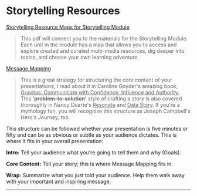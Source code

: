# Storytelling Resources

[Storytelling Resource Maps for Storytelling Module](https://ds-review-hub.github.io/storytelling_resource_map.pdf)

>This pdf will connect you to the materials for the Storytelling Module. Each unit in the module has a map that allows you to access and explore created and curated multi-media resources, dig deeper into topics, and choose your own learning adventure.

[Message Mapping](https://ds-review-hub.github.io/message_map.pdf)

>This is a great strategy for structuring the core content of your presentations; I read about it in Caroline Goyder's amazing book, <u>Gravitas: Communicate with Confidence, Influence and Authority.</u> This <b>'problem-to-solution'</b> style of crafting a story is also covered thoroughly in Nancy Duarte's <u>Resonate</u> and <u>Data Story</u>. If you're a mythology fan, you will recognize this structure as Joseph Campbell's Hero's Journey, too. 

This structure can be followed whether your presentation is five minutes or fifty and can be as obvious or subtle as your audience dictates. This is where it fits in your overall presentation:

**Intro:** Tell your audience what you're going to tell them and why (Goals).

**Core Content:** Tell your story; this is where Message Mapping fits in.

**Wrap:** Summarize what you just told your audience. Help them walk away with your important and inspiring message.

___